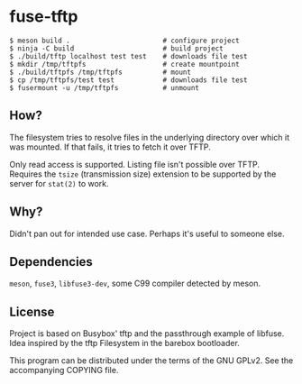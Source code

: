 # fuse-tftp

    $ meson build .                       # configure project
    $ ninja -C build                      # build project
    $ ./build/tftp localhost test test    # downloads file test
    $ mkdir /tmp/tftpfs                   # create mountpoint
    $ ./build/tftpfs /tmp/tftpfs          # mount
    $ cp /tmp/tftpfs/test test            # downloads file test
    $ fusermount -u /tmp/tftpfs           # unmount

## How?

The filesystem tries to resolve files in the underlying directory over which
it was mounted. If that fails, it tries to fetch it over TFTP.

Only read access is supported. Listing file isn't possible over TFTP.
Requires the `tsize` (transmission size) extension to be supported by the
server for `stat(2)` to work.

## Why?

Didn't pan out for intended use case. Perhaps it's useful to someone else.

## Dependencies

`meson`, `fuse3`, `libfuse3-dev`, some C99 compiler detected by meson.

## License

Project is based on Busybox' tftp and the passthrough example of libfuse.
Idea inspired by the tftp Filesystem in the barebox bootloader.

This program can be distributed under the terms of the GNU GPLv2.
See the accompanying COPYING file.
